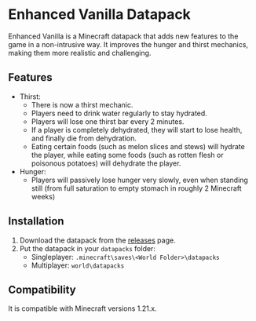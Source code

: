 # Enhanced Vanilla Datapack

Enhanced Vanilla is a Minecraft datapack that adds new features to the game in a non-intrusive way. It improves the hunger and thirst mechanics, making them more realistic and challenging.

## Features
- Thirst:
    - There is now a thirst mechanic.
    - Players need to drink water regularly to stay hydrated.
    - Players will lose one thirst bar every 2 minutes.
    - If a player is completely dehydrated, they will start to lose health, and finally die from dehydration.
    - Eating certain foods (such as melon slices and stews) will hydrate the player, while eating some foods (such as rotten flesh or poisonous potatoes) will dehydrate the player.
- Hunger:
    - Players will passively lose hunger very slowly, even when standing still (from full saturation to empty stomach in roughly 2 Minecraft weeks)

## Installation
1. Download the datapack from the [releases](https://github.com/EnhancedVanilla/EnhancedVanilla/releases) page.
2. Put the datapack in your `datapacks` folder:
    - Singleplayer: `.minecraft\saves\<World Folder>\datapacks`
    - Multiplayer: `world\datapacks`

## Compatibility
It is compatible with Minecraft versions 1.21.x.